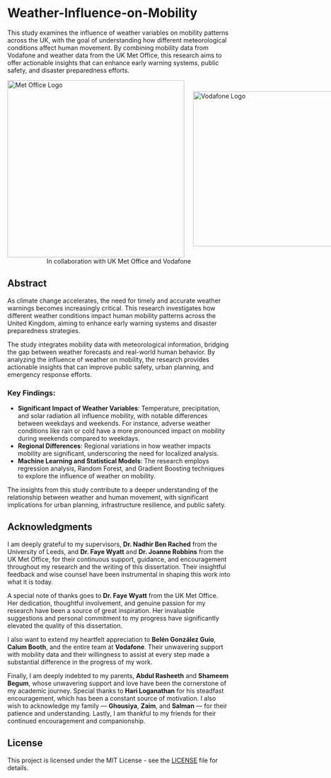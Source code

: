 # Weather-Influence-on-Mobility

This study examines the influence of weather variables on mobility patterns across the UK, with the goal of understanding how different meteorological conditions affect human movement. By combining mobility data from Vodafone and weather data from the UK Met Office, this research aims to offer actionable insights that can enhance early warning systems, public safety, and disaster preparedness efforts.

<figure style="display: flex; flex-direction: column; align-items: center; justify-content: center; margin: auto;">
    <div style="display: flex; justify-content: center; align-items: center; margin: auto;">
        <img src="https://github.com/user-attachments/assets/b23b0998-95c5-42ae-8dca-e4f007620acc" alt="Met Office Logo" style="width: 400px; margin-right: 20px;">
        <img src="https://github.com/user-attachments/assets/128743d9-effa-4cb4-98f9-2018e6c002b8" alt="Vodafone Logo" style="width: 350px;">
    </div>
    <figcaption>In collaboration with UK Met Office and Vodafone</figcaption>
</figure>

## Abstract

As climate change accelerates, the need for timely and accurate weather warnings becomes increasingly critical. This research investigates how different weather conditions impact human mobility patterns across the United Kingdom, aiming to enhance early warning systems and disaster preparedness strategies. 

The study integrates mobility data with meteorological information, bridging the gap between weather forecasts and real-world human behavior. By analyzing the influence of weather on mobility, the research provides actionable insights that can improve public safety, urban planning, and emergency response efforts.

### Key Findings:
- **Significant Impact of Weather Variables**: Temperature, precipitation, and solar radiation all influence mobility, with notable differences between weekdays and weekends. For instance, adverse weather conditions like rain or cold have a more pronounced impact on mobility during weekends compared to weekdays.
- **Regional Differences**: Regional variations in how weather impacts mobility are significant, underscoring the need for localized analysis.
- **Machine Learning and Statistical Models**: The research employs regression analysis, Random Forest, and Gradient Boosting techniques to explore the influence of weather on mobility.
  
The insights from this study contribute to a deeper understanding of the relationship between weather and human movement, with significant implications for urban planning, infrastructure resilience, and public safety.

## Acknowledgments

I am deeply grateful to my supervisors, **Dr. Nadhir Ben Rached** from the University of Leeds, and **Dr. Faye Wyatt** and **Dr. Joanne Robbins** from the UK Met Office, for their continuous support, guidance, and encouragement throughout my research and the writing of this dissertation. Their insightful feedback and wise counsel have been instrumental in shaping this work into what it is today.

A special note of thanks goes to **Dr. Faye Wyatt** from the UK Met Office. Her dedication, thoughtful involvement, and genuine passion for my research have been a source of great inspiration. Her invaluable suggestions and personal commitment to my progress have significantly elevated the quality of this dissertation.

I also want to extend my heartfelt appreciation to **Belén González Guío**, **Calum Booth**, and the entire team at **Vodafone**. Their unwavering support with mobility data and their willingness to assist at every step made a substantial difference in the progress of my work.

Finally, I am deeply indebted to my parents, **Abdul Rasheeth** and **Shameem Begum**, whose unwavering support and love have been the cornerstone of my academic journey. Special thanks to **Hari Loganathan** for his steadfast encouragement, which has been a constant source of motivation. I also wish to acknowledge my family — **Ghousiya**, **Zaim**, and **Salman** — for their patience and understanding. Lastly, I am thankful to my friends for their continued encouragement and companionship.

## License
This project is licensed under the MIT License - see the [LICENSE](LICENSE) file for details.
